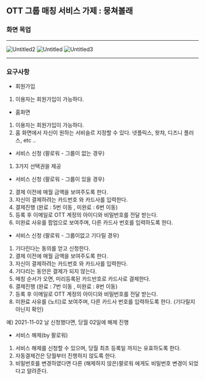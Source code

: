 ## OTT 그룹 매칭 서비스 가제 : 뭉쳐볼래

### 화면 목업

---

![Untitled2](https://user-images.githubusercontent.com/70433341/159901701-c893ec49-7ae4-43eb-b64a-ef4c71dbe151.jpg)
![Untitled](https://user-images.githubusercontent.com/70433341/159901441-62fa8059-e812-40ae-9ebc-41ab647f43cc.png)
![Untitled3](https://user-images.githubusercontent.com/70433341/159901705-8293e087-9fca-491a-92f1-b227625d4303.jpg)

---
### 요구사항

- 회원가입
1. 이용자는 회원가입이 가능하다.

- 홈화면
1. 이용자는 회원가입이 가능하다.
2. 홈 화면에서 자신이 원하는 서비슬르 지정할 수 있다. 넷플릭스, 왓챠, 디즈니 플러스, etc ..

- 서비스 신청 (팔로워 - 그룹이 없는 경우)
1. 3가지 선택권을 제공

- 서비스 신청 (팔로워 - 그룹이 있을 경우)
2. 결제 이전에 매월 금액을 보여주도록 한다.
3. 자신이 결제하려는 카드번호 와 카드사를 입력한다.
4. 결제진행 (완료 : 5번 이동 , 미완료 : 6번 이동)
5. 등록 후 이메일로 OTT 계정의 아이디와 비밀번호를 전달 받는다.
6. 미완료 사유를 팝업으로 보여주며, 다른 카드사 번호를 입력하도록 한다.

- 서비스 신청 (팔로워 - 그룹이없고 기다릴 경우)
1. 기다린다는 동의를 얻고 신청한다.
2. 결제 이전에 매월 금액을 보여주도록 한다.
3. 자신이 결제하려는 카드번호 와 카드사를 입력한다.
4. 기다리는 동안은 결제가 되지 않는다.
5. 매칭 순서가 오면, 미리등록된 카드반호로 카드사로 결제한다.
6. 결제진행 (완료 : 7번 이동 , 미완료 : 8번 이동)
7. 등록 후 이메일로 OTT 계정의 아이디와 비밀번호를 전달 받는다.
8. 미완료 사유를 (노티)로 보여주며, 다른 카드사 번호를 입력하도록 한다. (기다릴지 아닌지 확인)

예) 2021-11-02 날 신청했다면, 당월 02일에 해제 진행

- 서비스 해제(by 팔로워)
1. 서비스 해제를 신청할 수 있으며, 당월 최초 등록일 까지는 유효하도록 한다.
2. 자동결제건은 당월부터 진행하지 않도록 한다.
4. 비밀번호를 변경하였다면 다른 (해제하지 않은)팔로워 에게도 비밀번호 변경이 되었다고 알려준다.